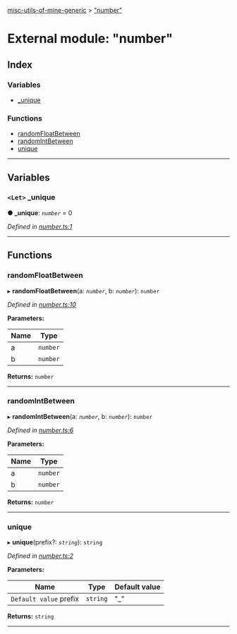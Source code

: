 [misc-utils-of-mine-generic](../README.md) > ["number"](../modules/_number_.md)

# External module: "number"

## Index

### Variables

* [_unique](_number_.md#_unique)

### Functions

* [randomFloatBetween](_number_.md#randomfloatbetween)
* [randomIntBetween](_number_.md#randomintbetween)
* [unique](_number_.md#unique)

---

## Variables

<a id="_unique"></a>

### `<Let>` _unique

**● _unique**: *`number`* = 0

*Defined in [number.ts:1](https://github.com/cancerberoSgx/misc-utils-of-mine/blob/06942b5/misc-utils-of-mine-generic/src/number.ts#L1)*

___

## Functions

<a id="randomfloatbetween"></a>

###  randomFloatBetween

▸ **randomFloatBetween**(a: *`number`*, b: *`number`*): `number`

*Defined in [number.ts:10](https://github.com/cancerberoSgx/misc-utils-of-mine/blob/06942b5/misc-utils-of-mine-generic/src/number.ts#L10)*

**Parameters:**

| Name | Type |
| ------ | ------ |
| a | `number` |
| b | `number` |

**Returns:** `number`

___
<a id="randomintbetween"></a>

###  randomIntBetween

▸ **randomIntBetween**(a: *`number`*, b: *`number`*): `number`

*Defined in [number.ts:6](https://github.com/cancerberoSgx/misc-utils-of-mine/blob/06942b5/misc-utils-of-mine-generic/src/number.ts#L6)*

**Parameters:**

| Name | Type |
| ------ | ------ |
| a | `number` |
| b | `number` |

**Returns:** `number`

___
<a id="unique"></a>

###  unique

▸ **unique**(prefix?: *`string`*): `string`

*Defined in [number.ts:2](https://github.com/cancerberoSgx/misc-utils-of-mine/blob/06942b5/misc-utils-of-mine-generic/src/number.ts#L2)*

**Parameters:**

| Name | Type | Default value |
| ------ | ------ | ------ |
| `Default value` prefix | `string` | &quot;_&quot; |

**Returns:** `string`

___


